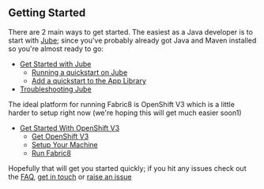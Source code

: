 ## Getting Started

There are 2 main ways to get started. The easiest as a Java developer is to start with [Jube](jube.html); since you've probably already got Java and Maven installed so you're almost ready to go:

* [Get Started with Jube](getStartedJube.html)
  * [Running a quickstart on Jube](jubeRunQuickstart.html)
  * [Add a quickstart to the App Library](jubeAddQuickstartApp.html)
* [Troubleshooting Jube](http:/fabric8.io/jube/troubleshooting.html)

The ideal platform for running Fabric8 is OpenShift V3 which is a little harder to setup right now (we're hoping this will get much easier soon1)

* [Get Started With OpenShift V3](getStartedOpenShift.html)
  * [Get OpenShift V3](installOpenShift.html)
  * [Setup Your Machine](setupMachine.html)
  * [Run Fabric8](runFabric.html)

Hopefully that will get you started quickly; if you hit any issues check out the [FAQ](http://fabric8.io/v2/FAQ.html), [get in touch](http://fabric8.io/community/index.html) or [raise an issue](https://github.com/fabric8io/fabric8/issues)